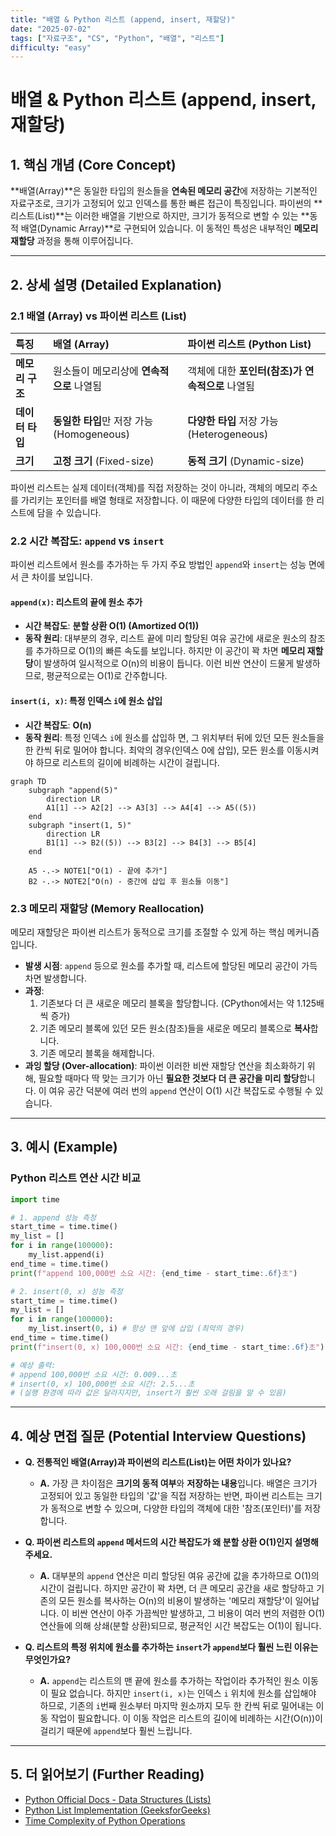```yaml
---
title: "배열 & Python 리스트 (append, insert, 재할당)"
date: "2025-07-02"
tags: ["자료구조", "CS", "Python", "배열", "리스트"]
difficulty: "easy"
---
```


# 배열 & Python 리스트 (append, insert, 재할당)

## 1. 핵심 개념 (Core Concept)

**배열(Array)**은 동일한 타입의 원소들을 **연속된 메모리 공간**에 저장하는 기본적인 자료구조로, 크기가 고정되어 있고 인덱스를 통한 빠른 접근이 특징입니다. 파이썬의 **리스트(List)**는 이러한 배열을 기반으로 하지만, 크기가 동적으로 변할 수 있는 **동적 배열(Dynamic Array)**로 구현되어 있습니다. 이 동적인 특성은 내부적인 **메모리 재할당** 과정을 통해 이루어집니다.

---

## 2. 상세 설명 (Detailed Explanation)

### 2.1 배열 (Array) vs 파이썬 리스트 (List)

| 특징 | 배열 (Array) | 파이썬 리스트 (Python List) |
| :--- | :--- | :--- |
| **메모리 구조** | 원소들이 메모리상에 **연속적으로** 나열됨 | 객체에 대한 **포인터(참조)가 연속적으로** 나열됨 |
| **데이터 타입** | **동일한 타입**만 저장 가능 (Homogeneous) | **다양한 타입** 저장 가능 (Heterogeneous) |
| **크기** | **고정 크기** (Fixed-size) | **동적 크기** (Dynamic-size) |

파이썬 리스트는 실제 데이터(객체)를 직접 저장하는 것이 아니라, 객체의 메모리 주소를 가리키는 포인터를 배열 형태로 저장합니다. 이 때문에 다양한 타입의 데이터를 한 리스트에 담을 수 있습니다.

### 2.2 시간 복잡도: `append` vs `insert`

파이썬 리스트에서 원소를 추가하는 두 가지 주요 방법인 `append`와 `insert`는 성능 면에서 큰 차이를 보입니다.

#### `append(x)`: 리스트의 끝에 원소 추가
*   **시간 복잡도**: **분할 상환 O(1) (Amortized O(1))**
*   **동작 원리**: 대부분의 경우, 리스트 끝에 미리 할당된 여유 공간에 새로운 원소의 참조를 추가하므로 O(1)의 빠른 속도를 보입니다. 하지만 이 공간이 꽉 차면 **메모리 재할당**이 발생하여 일시적으로 O(n)의 비용이 듭니다. 이런 비싼 연산이 드물게 발생하므로, 평균적으로는 O(1)로 간주합니다.

#### `insert(i, x)`: 특정 인덱스 `i`에 원소 삽입
*   **시간 복잡도**: **O(n)**
*   **동작 원리**: 특정 인덱스 `i`에 원소를 삽입하  면, 그 위치부터 뒤에 있던 모든 원소들을 한 칸씩 뒤로 밀어야 합니다. 최악의 경우(인덱스 0에 삽입), 모든 원소를 이동시켜야 하므로 리스트의 길이에 비례하는 시간이 걸립니다.

```mermaid
graph TD
    subgraph "append(5)"
        direction LR
        A1[1] --> A2[2] --> A3[3] --> A4[4] --> A5((5))
    end
    subgraph "insert(1, 5)"
        direction LR
        B1[1] --> B2((5)) --> B3[2] --> B4[3] --> B5[4]
    end
    
    A5 -.-> NOTE1["O(1) - 끝에 추가"]
    B2 -.-> NOTE2["O(n) - 중간에 삽입 후 원소들 이동"]
```

### 2.3 메모리 재할당 (Memory Reallocation)

메모리 재할당은 파이썬 리스트가 동적으로 크기를 조절할 수 있게 하는 핵심 메커니즘입니다.

*   **발생 시점**: `append` 등으로 원소를 추가할 때, 리스트에 할당된 메모리 공간이 가득 차면 발생합니다.
*   **과정**:
    1.  기존보다 더 큰 새로운 메모리 블록을 할당합니다. (CPython에서는 약 1.125배씩 증가)
    2.  기존 메모리 블록에 있던 모든 원소(참조)들을 새로운 메모리 블록으로 **복사**합니다.
    3.  기존 메모리 블록을 해제합니다.
*   **과잉 할당 (Over-allocation)**: 파이썬   이러한 비싼 재할당 연산을 최소화하기 위해, 필요할 때마다 딱 맞는 크기가 아닌 **필요한 것보다 더 큰 공간을 미리 할당**합니다. 이 여유 공간 덕분에 여러 번의 `append` 연산이 O(1) 시간 복잡도로 수행될 수 있습니다.

---

## 3. 예시 (Example)

### Python 리스트 연산 시간 비교

```python
import time

# 1. append 성능 측정
start_time = time.time()
my_list = []
for i in range(100000):
    my_list.append(i)
end_time = time.time()
print(f"append 100,000번 소요 시간: {end_time - start_time:.6f}초")

# 2. insert(0, x) 성능 측정
start_time = time.time()
my_list = []
for i in range(100000):
    my_list.insert(0, i) # 항상 맨 앞에 삽입 (최악의 경우)
end_time = time.time()
print(f"insert(0, x) 100,000번 소요 시간: {end_time - start_time:.6f}초")

# 예상 출력:
# append 100,000번 소요 시간: 0.009...초
# insert(0, x) 100,000번 소요 시간: 2.5...초 
# (실행 환경에 따라 값은 달라지지만, insert가 훨씬 오래 걸림을 알 수 있음)
```

---

## 4. 예상 면접 질문 (Potential Interview Questions)

*   **Q. 전통적인 배열(Array)과 파이썬의 리스트(List)는 어떤 차이가 있나요?**
    *   **A.** 가장 큰 차이점은 **크기의 동적 여부**와 **저장하는 내용**입니다. 배열은 크기가 고정되어 있고 동일한 타입의 '값'을 직접 저장하는 반면, 파이썬 리스트는 크기가 동적으로 변할 수 있으며, 다양한 타입의 객체에 대한 '참조(포인터)'를 저장합니다.

*   **Q. 파이썬 리스트의 `append` 메서드의 시간 복잡도가 왜 분할 상환 O(1)인지 설명해주세요.**
    *   **A.** 대부분의 `append` 연산은 미리 할당된 여유 공간에 값을 추가하므로 O(1)의 시간이 걸립니다. 하지만 공간이 꽉 차면, 더 큰 메모리 공간을 새로 할당하고 기존의 모든 원소를 복사하는 O(n)의 비용이 발생하는 '메모리 재할당'이 일어납니다. 이 비싼 연산이 아주 가끔씩만 발생하고, 그 비용이 여러 번의 저렴한 O(1) 연산들에 의해 상쇄(분할 상환)되므로, 평균적인 시간 복잡도는 O(1)이 됩니다.

*   **Q. 리스트의 특정 위치에 원소를 추가하는 `insert`가 `append`보다 훨씬 느린 이유는 무엇인가요?**
    *   **A.** `append`는 리스트의 맨 끝에 원소를 추가하는 작업이라 추가적인 원소 이동이 필요 없습니다. 하지만 `insert(i, x)`는 인덱스 `i` 위치에 원소를 삽입해야 하므로, 기존의 `i`번째 원소부터 마지막 원소까지 모두 한 칸씩 뒤로 밀어내는 이동 작업이 필요합니다. 이 이동 작업은 리스트의 길이에 비례하는 시간(O(n))이 걸리기 때문에 `append`보다 훨씬 느립니다.

---

## 5. 더 읽어보기 (Further Reading)

*   [Python Official Docs - Data Structures (Lists)](https://docs.python.org/3/tutorial/datastructures.html)
*   [Python List Implementation (GeeksforGeeks)](https://www.geeksforgeeks.org/internal-working-of-list-in-python/)
*   [Time Complexity of Python Operations](https://wiki.python.org/moin/TimeComplexity)